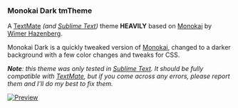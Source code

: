 ### Monokai Dark tmTheme

A [TextMate][1] _(and [Sublime Text][4])_ theme __HEAVILY__ based on [Monokai][2] by [Wimer Hazenberg][3].

Monokai Dark is a quickly tweaked version of [Monokai][2], changed to a darker background with a few color changes and tweaks for CSS.

___Note__: this theme was only tested in [Sublime Text][4]. It should be fully compatible with [TextMate][1], but if you come across any errors, please report them and I'll do my best to fix them._

[![Preview](http://github.com/Anomareh/Monokai-Dark.tmTheme/raw/master/screens/small.jpg)][5]


[1]: http://macromates.com/
[2]: http://www.monokai.nl/blog/2006/07/15/textmate-color-theme/
[3]: http://monokai.nl/
[4]: http://www.sublimetext.com/
[5]: http://github.com/Anomareh/Monokai-Dark.tmTheme/raw/master/screens/full.jpg